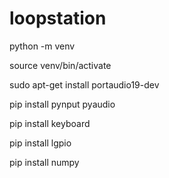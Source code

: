 # loopstation

python -m venv

source venv/bin/activate

sudo apt-get install portaudio19-dev

pip install pynput pyaudio

pip install keyboard

pip install lgpio

pip install numpy